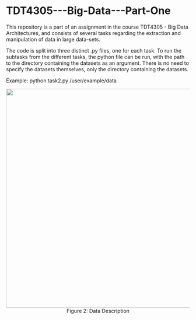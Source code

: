 # TDT4305---Big-Data---Part-One
This repository is a part of an assignment in the course TDT4305 - Big Data Architectures, and consists of several tasks regarding the extraction and manipulation of data in large data-sets. 


The code is split into three distinct .py files, one for each task. To run the subtasks from the different tasks, the python file can be run, with the path to the directory containing the datasets as an argument. There is no need to specify the datasets themselves, only the directory containing the datasets. 

Example: python task2.py /user/example/data

<p align="center">
<img src="https://github.com/thomasfosen/TDT4305---Big-Data---Part-One/blob/master/figures/dataDescription.PNG" width="600"><br>
Figure 2: Data Description
</p>

